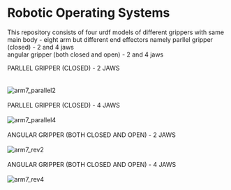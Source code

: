 # Robotic Operating Systems
   
   This repository consists of four urdf models of different grippers with same main body - eight arm but different end effectors
   namely     parllel gripper (closed) - 2 and 4 jaws <br/>
              angular gripper (both closed and open) - 2 and 4 jaws
              
              
PARLLEL GRIPPER (CLOSED) - 2 JAWS <br/>     
<br/>
![arm7_parallel2](https://user-images.githubusercontent.com/60285438/119926684-72ae7400-bf95-11eb-898d-e4e34426af19.gif) <br/>
<br/>
PARLLEL GRIPPER (CLOSED) - 4 JAWS <br/>
<br/>
![arm7_parallel4](https://user-images.githubusercontent.com/60285438/119926778-a38ea900-bf95-11eb-8a5a-e0dbae08f47d.gif) <br/>
<br/>
ANGULAR GRIPPER (BOTH CLOSED AND OPEN) - 2 JAWS <br/>
<br/>
![arm7_rev2](https://user-images.githubusercontent.com/60285438/119926937-054f1300-bf96-11eb-843f-5b870ccea4db.gif) <br/>
<br/>
ANGULAR GRIPPER (BOTH CLOSED AND OPEN) - 4 JAWS <br/>
<br/>
![arm7_rev4](https://user-images.githubusercontent.com/60285438/119926968-1b5cd380-bf96-11eb-88a3-73c5c6bfc7be.gif) <br/>

